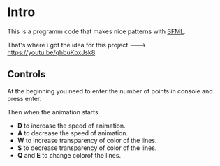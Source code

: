 # Intro
This is a programm code that makes nice patterns with [SFML](https://sfml-dev.org).

That's where i got the idea for this project ---> <https://youtu.be/qhbuKbxJsk8>.

## Controls

At the beginning you need to enter the number of points in console and press enter.

Then when the animation starts 

* **D** to increase the speed of animation.
* **A** to decrease the speed of animation.
* **W** to increase transparency of color of the lines.
* **S** to decrease transparency of color of the lines.
* **Q** and **E** to change colorof the lines.
